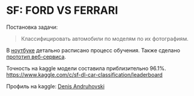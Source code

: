 # SF: FORD VS FERRARI
Постановка задачи:
>Классифицировать автомобили по моделям по их фотографиям.

В [ноутбуке](keras-efficientnet-car-class.ipynb) детально расписано процесс обучения.
Также сделано [прототип веб-сервиса](app.py).

Точность на kaggle модели составила приблизительно 96.1%.
https://www.kaggle.com/c/sf-dl-car-classification/leaderboard

Профиль на kaggle: [Denis Andruhovski](https://www.kaggle.com/denisandruhovski)